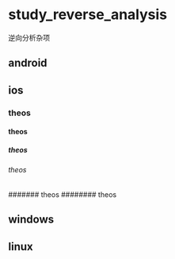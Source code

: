 # study_reverse_analysis
逆向分析杂项
## android
## ios
### theos
#### theos
##### theos
###### theos
####### theos
######## theos 
## windows
## linux
